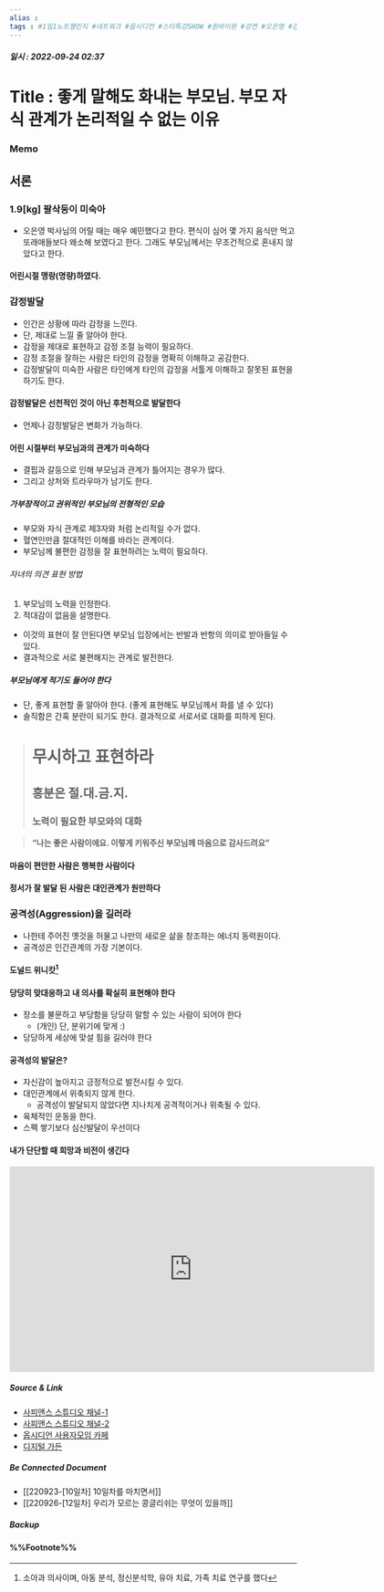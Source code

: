 ```yaml
---
alias : 
tags : #1일1노트챌린지 #네트워크 #옵시디언 #스타특강SHOW #원바이원 #강연 #오은영 #감정발달
---
```


##### 일시 : 2022-09-24 02:37

# Title : 좋게 말해도 화내는 부모님. 부모 자식 관계가 논리적일 수 없는 이유

### Memo

## 서론

### 1.9[kg] 팔삭둥이 미숙아
- 오은영 박사님의 어릴 때는 매우 예민했다고 한다. 편식이 심어 몇 가지 음식만 먹고 또래애들보다 왜소해 보였다고 한다.  그래도 부모님께서는 무조건적으로 혼내지 않았다고 한다.

#### 어린시절 맹랑(명량)하였다.

### 감정발달
- 인간은 상황에 따라 감정을 느낀다.
- 단, 제대로 느낄 줄 알아야 한다.
- 감정을 제대로 표현하고 감정 조절 능력이 필요하다.
- 감정 조절을 잘하는 사람은 타인의 감정을 명확히 이해하고 공감한다.
- 감정발달이 미숙한 사람은 타인에게 타인의 감정을 서툴게 이해하고 잘못된 표현을 하기도 한다.

#### 감정발달은 선천적인 것이 아닌 후천적으로 발달한다
- 언제나 감정발달은 변화가 가능하다.

#### 어린 시절부터 부모님과의 관계가 미숙하다
- 결핍과 갈등으로 인해 부모님과 관계가 틀어지는 경우가 많다.
- 그리고 상처와 트라우마가 남기도 한다.

##### 가부장적이고 권위적인 부모님의 전형적인 모습
- 부모와 자식 관계로 제3자와 처럼 논리적일 수가 없다.
- 혈연인만큼 절대적인 이해를 바라는 관계이다.
- 부모님께 불편한 감정을 잘 표현하려는 노력이 필요하다.

###### 자녀의 의견 표현 방법
1. 부모님의 노력을 인정한다.
2. 적대감이 없음을 설명한다.
- 이것의 표현이 잘 안된다면 부모님 입장에서는 반발과 반항의 의미로 받아들일 수 있다.
- 결과적으로 서로 불편해지는 관계로 발전한다.

##### 부모님에게 적기도 들어야 한다
- 단, 좋게 표현할 줄 알아야 한다.
  (좋게 표현해도 부모님께서 화를 낼 수 있다)
- 솔직함은 간혹 분란이 되기도 한다. 결과적으로 서로서로 대화를 피하게 된다.

> # 무시하고 표현하라
> ## 흥분은 절.대.금.지.
> ### 노력이 필요한 부모와의 대화

> **“나는 좋은 사람이에요. 이렇게 키워주신 부모님께 마음으로 감사드려요”**

#### 마음이 편안한 사람은 행복한 사람이다

#### 정서가 잘 발달 된 사람은 대인관계가 원만하다

### 공격성(Aggression)을 길러라
- 나한테 주어진 옛것을 허물고 나만의 새로운 삶을 창조하는 에너지 동력원이다.
- 공격성은 인간관계의 가장 기본이다.

#### 도널드 위니캇[^1]

#### 당당히 맞대응하고 내 의사를 확실히 표현해야 한다
- 장소를 불문하고 부당함을 당당히 말할 수 있는 사람이 되어야 한다
	- (개인) 단, 분위기에 맞게 :)
- 당당하게 세상에 맞설 힘을 길러야 한다

#### 공격성의 발달은?
- 자신감이 높아지고 긍정적으로 발전시킬 수 있다.
- 대인관계에서 위축되지 않게 한다.
	- 공격성이 발달되지 않았다면 지나치게 공격적이거나 위축될 수 있다.
- 육체적인 운동을 한다.
- 스펙 쌓기보다 심신발달이 우선이다

#### 내가 단단할 때 **희망**과 **비전**이 생긴다

<iframe width="640" height="360" src="https://www.youtube.com/embed/5EMy8QV_bDU" title="좋게 말해도 화내는 부모님. 부모 자식 관계가 논리적일 수 없는 이유 | 오은영 의사 3편 | #스타특강쇼 #사피엔스" frameborder="0" allow="accelerometer; autoplay; clipboard-write; encrypted-media; gyroscope; picture-in-picture" allowfullscreen></iframe>

##### Source & Link
- [사피앤스 스튜디오 채널-1](https://youtu.be/5EMy8QV_bDU)
- [사피앤스 스튜디오 채널-2](https://youtu.be/rV9pX_aodXc)
- [옵시디언 사용자모임 카페](https://cafe.naver.com/obsidianary/1738)
- [디지털 가든](https://chunghasull.netlify.app/220918-6일차-그-많던-아이들은-어디로-갔을까)

##### Be Connected Document
- [[220923-[10일차] 10일차를 마치면서]]
- [[220926-[12일차] 우리가 모르는 콩글리쉬는 무엇이 있을까]]

##### Backup


#### %%Footnote%%

[^1]: 소아과 의사이며, 아동 분석, 정신분석학, 유아 치료, 가족 치료 연구를 했다